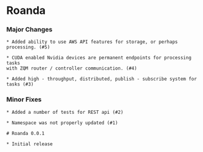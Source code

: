 # Roanda
  
  ### Major Changes
  
    * Added ability to use AWS API features for storage, or perhaps processing. (#5)
    
    * CUDA enabled Nvidia devices are permanent endpoints for processing tasks
    with ZQM router / controller communication. (#4)
    
    * Added high - throughput, distributed, publish - subscribe system for tasks (#3)
    
  ### Minor Fixes
  
    * Added a number of tests for REST api (#2)
    
    * Namespace was not properly updated (#1)
    
    # Roanda 0.0.1
    
    * Initial release
